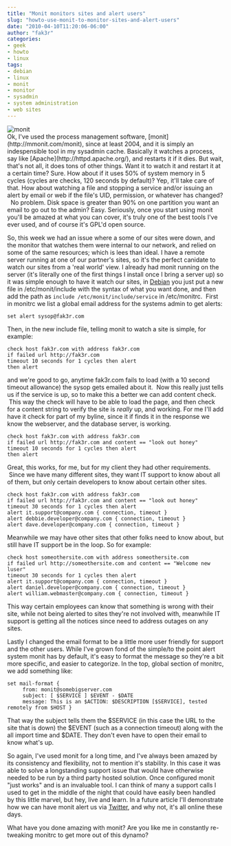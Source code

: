 ```yaml
---
title: "Monit monitors sites and alert users"
slug: "howto-use-monit-to-monitor-sites-and-alert-users"
date: "2010-04-10T11:20:06-06:00"
author: "fak3r"
categories:
- geek
- howto
- linux
tags:
- debian
- linux
- monit
- monitor
- sysadmin
- system administration
- web sites
---
```


<div align="left"><img src="/2010/04/monit_banner.png" boder="0" alt="monit"></div>Ok, I've used the process management software, [monit](http://mmonit.com/monit), since at least 2004, and it is simply an indespensible tool in my sysadmin cache.  Basically it watches a process, say like [Apache](http://httpd.apache.org/), and restarts it if it dies.  But wait, that's not all, it does tons of other things.  Want it to watch it and restart it at a certain time?  Sure.  How about if it uses 50% of system memory in 5 cycles (cycles are checks, 120 seconds by default)?  Yep, it'll take care of that.  How about watching a file and stopping a service and/or issuing an alert by email or web if the file's UID, permission, or whatever has changed?   No problem.  Disk space is greater than 90% on one partition you want an email to go out to the admin?  Easy.  Seriously, once you start using monit you'll be amazed at what you can cover, it's truly one of the best tools I've ever used, and of course it's GPL'd open source.

So, this week we had an issue where a some of our sites were down, and the monitor that watches them were internal to our network, and relied on some of the same resources; which is lees than ideal.  I have a remote server running at one of our partner's sites, so it's the perfect canidate to watch our sites from a 'real world' view.<!-- more --> I already had monit running on the server (it's literally one of the first things I install once I bring a server up) so it was simple enough to have it watch our sites, in [Debian](http://www.debian.org/) you just put a new file in /etc/monit/include with the syntax of what you want done, and then add the path as `include /etc/monit/include/service` in /etc/monitrc.  First in monitrc we list a global email address for the systems admin to get alerts:

    
    set alert sysop@fak3r.com


Then, in the new include file, telling monit to watch a site is simple, for example:

    
    check host fak3r.com with address fak3r.com
    if failed url http://fak3r.com
    timeout 10 seconds for 1 cycles then alert
    then alert


and we're good to go, anytime fak3r.com fails to load (with a 10 second timeout allowance) the sysop gets emailed about it.  Now this really just tells us if the service is up, so to make this a better we can add content check.  This way the check will have to be able to load the page, and then check for a content string to verify the site is *really* up, and working.  For me I'll add have it check for part of my byline, since it if finds it in the response we know the webserver, and the database server, is working.

    
    check host fak3r.com with address fak3r.com
    if failed url http://fak3r.com and content == "look out honey"
    timeout 10 seconds for 1 cycles then alert
    then alert


Great, this works, for me, but for my client they had other requirements.  Since we have many different sites, they want IT support to know about all of them, but only certain developers to know about certain other sites.

    
    check host fak3r.com with address fak3r.com
    if failed url http://fak3r.com and content == "look out honey"
    timeout 30 seconds for 1 cycles then alert
    alert it.support@company.com { connection, timeout }
    alert debbie.developer@company.com { connection, timeout }
    alert dave.developer@company.com { connection, timeout }


Meanwhile we may have other sites that other folks need to know about, but still have IT support be in the loop.  So for example:

    
    check host someothersite.com with address someothersite.com
    if failed url http://someothersite.com and content == "Welcome new  luser"
    timeout 30 seconds for 1 cycles then alert
    alert it.support@company.com { connection, timeout }
    alert daniel.developer@company.com { connection, timeout }
    alert william.webmaster@company.com { connection, timeout }


This way certain employees can know that something is wrong with their site, while not being alerted to sites they're not involved with, meanwhile IT support is getting all the notices since need to address outages on any sites.

Lastly I changed the email format to be a little more user friendly for support and the other users.  While I've grown fond of the simple/to the point alert system monit has by default, it's easy to format the message so they're a bit more specific, and easier to categorize.  In the top, global section of monitrc, we add something like:

    
    set mail-format {
         from: monit@somebigserver.com
         subject: [ $SERVICE ] $EVENT - $DATE
         message: This is an $ACTION: $DESCRIPTION [$SERVICE], tested remotely from $HOST }


That way the subject tells them the $SERVICE (in this case the URL to the site that is down) the $EVENT (such as a connection timeout) along with the all import time and $DATE.  They don't even have to open their email to know what's up.

So again, I've used monit for a long time, and I've always been amazed by its consistency and flexibility, not to mention it's stability.  In this case it was able to solve a longstanding support issue that would have otherwise needed to be run by a third party hosted solution.  Once configured monit "just works" and is an invaluable tool.  I can think of many a support calls I used to get in the middle of the night that could have easily been handled by this little marvel, but hey, live and learn.  In a future article I'll demonstrate how we can have monit alert us via [Twitter](http://www.twitter.com/), and why not, it's all online these days.

What have you done amazing with monit?  Are you like me in constantly re-tweaking monitrc to get more out of this dynamo?
